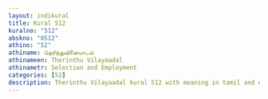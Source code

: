 ```yaml
---
layout: indikural
title: Kural 512
kuralno: "512"
abskno: "0512"
athino: "52"
athiname: தெரிந்துவினையாடல்
athinameen: Therinthu Vilayaadal
athinametr: Selection and Employment
categories: [52]
description: Therinthu Vilayaadal kural 512 with meaning in tamil and english 
---
```


